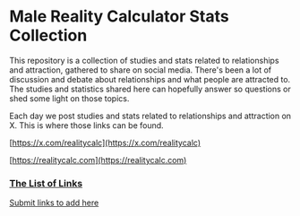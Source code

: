 # Male Reality Calculator Stats Collection

This repository is a collection of studies and stats related to relationships and attraction, gathered to share on social media. There's been a lot of discussion and debate about relationships and what people are attracted to. The studies and statistics shared here can hopefully answer so questions or shed some light on those topics.

Each day we post studies and stats related to relationships and attraction on X. This is where those links can be found.

[https://x.com/realitycalc](https://x.com/realitycalc)

[https://realitycalc.com](https://realitycalc.com)

### [The List of Links](https://github.com/Sleighs/realitycalc-stats/blob/master/stats-collection.md)

[Submit links to add here](https://github.com/Sleighs/realitycalc-stats/blob/master/submission-list.md)
